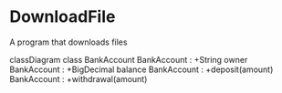 # DownloadFile
A program that downloads files

classDiagram
class BankAccount
BankAccount : +String owner
BankAccount : +BigDecimal balance
BankAccount : +deposit(amount)
BankAccount : +withdrawal(amount)
